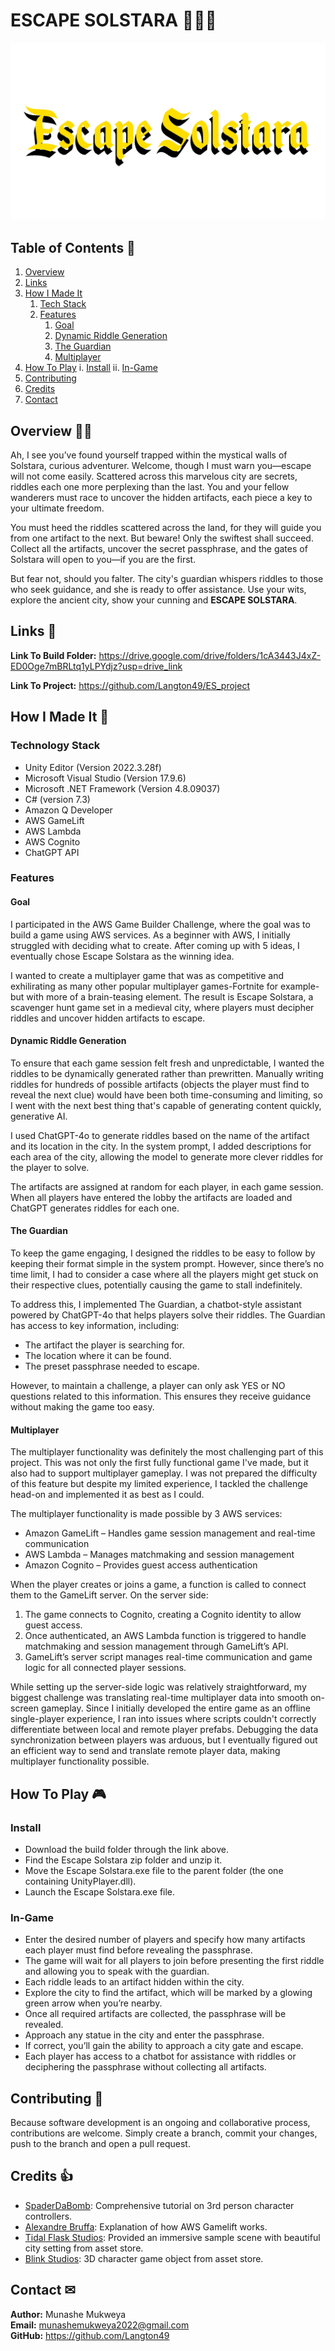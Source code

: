 # ESCAPE SOLSTARA 🏃‍♀️💨
![alt text](https://github.com/Langton49/Escape-Solstara_1.0/blob/main/Assets/Title.png "Title Card")

## Table of Contents 📑
1. [Overview](#overview)
2. [Links](#links)
3. [How I Made It](#how-i-made-it)
    1. [Tech Stack](#tech-stack)
    2. [Features](#features)
       1. [Goal](#goal)
       2. [Dynamic Riddle Generation](#dynamic-riddle-gen)
       3. [The Guardian](#guardian)
       4. [Multiplayer](#multiplayer)
5. [How To Play](#how-to-use)
    i. [Install](#install)
   ii. [In-Game](#in-game)
6. [Contributing](#contributing)
7. [Credits](#credits)
8. [Contact](#contact)

## Overview 🧙‍♂️ <a name="overview">
Ah, I see you’ve found yourself trapped within the mystical walls of Solstara, curious adventurer. Welcome, though I must warn you—escape will not come easily. 
Scattered across this marvelous city are secrets, riddles each one more perplexing than the last. You and your fellow wanderers must race to uncover the hidden artifacts, each piece a key to your ultimate freedom.

You must heed the riddles scattered across the land, for they will guide you from one artifact to the next. But beware! Only the swiftest shall succeed. Collect all the artifacts, uncover the secret passphrase, and the gates of Solstara will open to you—if you are the first.

But fear not, should you falter. The city's guardian whispers riddles to those who seek guidance, and she is ready to offer assistance. Use your wits, explore the ancient city, show your cunning and __ESCAPE SOLSTARA__.
## Links 🔗 <a name="links">
**Link To Build Folder:** https://drive.google.com/drive/folders/1cA3443J4xZ-ED0Oge7mBRLtq1yLPYdjz?usp=drive_link 

**Link To Project:** https://github.com/Langton49/ES_project

## How I Made It 🔨 <a name="how-i-made-it">

### Technology Stack <a name="tech-stack">
- Unity Editor (Version 2022.3.28f)
- Microsoft Visual Studio (Version 17.9.6)
- Microsoft .NET Framework (Version 4.8.09037)
- C# (version 7.3)
- Amazon Q Developer
- AWS GameLift
- AWS Lambda
- AWS Cognito
- ChatGPT API

### Features <a name="features">
#### Goal <a name="goal">
I participated in the AWS Game Builder Challenge, where the goal was to build a game using AWS services. As a beginner with AWS, I initially struggled with deciding what to create. After coming up with 5 ideas, I eventually chose Escape Solstara as the winning idea. 

I wanted to create a multiplayer game that was as competitive and exhilirating as many other popular multiplayer games-Fortnite for example-but with more of a brain-teasing element. The result is Escape Solstara, a scavenger hunt game set in a medieval city, where players must decipher riddles and uncover hidden artifacts to escape.

#### Dynamic Riddle Generation <a name="dynamic-riddle-gen">

To ensure that each game session felt fresh and unpredictable, I wanted the riddles to be dynamically generated rather than prewritten. Manually writing riddles for hundreds of possible artifacts (objects the player must find to reveal the next clue) would have been both time-consuming and limiting, so I went with the next best thing that's capable of generating content quickly, generative AI. 

I used ChatGPT-4o to generate riddles based on the name of the artifact and its location in the city. In the system prompt, I added descriptions for each area of the city, allowing the model to generate more clever riddles for the player to solve. 

The artifacts are assigned at random for each player, in each game session. When all players have entered the lobby the artifacts are loaded and ChatGPT generates riddles for each one.

#### The Guardian <a name="guardian">


To keep the game engaging, I designed the riddles to be easy to follow by keeping their format simple in the system prompt. However, since there’s no time limit, I had to consider a case where all the players might get stuck on their respective clues, potentially causing the game to stall indefinitely.

To address this, I implemented The Guardian, a chatbot-style assistant powered by ChatGPT-4o that helps players solve their riddles. The Guardian has access to key information, including:

- The artifact the player is searching for.
- The location where it can be found.
- The preset passphrase needed to escape.

However, to maintain a challenge, a player can only ask YES or NO questions related to this information. This ensures they receive guidance without making the game too easy.

#### Multiplayer <a name="multiplayer">

The multiplayer functionality was definitely the most challenging part of this project. This was not only the first fully functional game I've made, but it also had to support multiplayer gameplay. I was not prepared the difficulty of this feature but despite my limited experience, I tackled the challenge head-on and implemented it as best as I could.

The multiplayer functionality is made possible by 3 AWS services:

- Amazon GameLift – Handles game session management and real-time communication
- AWS Lambda – Manages matchmaking and session management
- Amazon Cognito – Provides guest access authentication

When the player creates or joins a game, a function is called to connect them to the GameLift server. On the server side: 

1. The game connects to Cognito, creating a Cognito identity to allow guest access.
2. Once authenticated, an AWS Lambda function is triggered to handle matchmaking and session management through GameLift’s API.
3. GameLift’s server script manages real-time communication and game logic for all connected player sessions.

While setting up the server-side logic was relatively straightforward, my biggest challenge was translating real-time multiplayer data into smooth on-screen gameplay. Since I initially developed the entire game as an offline single-player experience, I ran into issues where scripts couldn't correctly differentiate between local and remote player prefabs. Debugging the data synchronization between players was arduous, but I eventually figured out an efficient way to send and translate remote player data, making multiplayer functionality possible. 

## How To Play 🎮<a name="how-to-use">
### Install <a name="install">
- Download the build folder through the link above.
- Find the Escape Solstara zip folder and unzip it.
- Move the Escape Solstara.exe file to the parent folder (the one containing UnityPlayer.dll).
- Launch the Escape Solstara.exe file.
### In-Game <a name="in-game">
- Enter the desired number of players and specify how many artifacts each player must find before revealing the passphrase.
- The game will wait for all players to join before presenting the first riddle and allowing you to speak with the guardian.
- Each riddle leads to an artifact hidden within the city.
- Explore the city to find the artifact, which will be marked by a glowing green arrow when you’re nearby.
- Once all required artifacts are collected, the passphrase will be revealed.
- Approach any statue in the city and enter the passphrase.
- If correct, you’ll gain the ability to approach a city gate and escape.
- Each player has access to a chatbot for assistance with riddles or deciphering the passphrase without collecting all artifacts.

## Contributing 🤝<a name="contributing">
Because software development is an ongoing and collaborative process, contributions are welcome. Simply create a branch, commit your changes, push to the branch and open a pull request.

## Credits 👍 <a name="credits">
- [SpaderDaBomb](https://www.youtube.com/@spaderdabomb): Comprehensive tutorial on 3rd person character controllers.
- [Alexandre Bruffa](https://www.youtube.com/@alexandrebruffa): Explanation of how AWS Gamelift works.
- [Tidal Flask Studios](https://www.tidalflask.com/): Provided an immersive sample scene with beautiful city setting from asset store.
- [Blink Studios](https://blinkstudios.dev/): 3D character game object from asset store.

## Contact ✉<a name="contact">
__Author:__ Munashe Mukweya\
__Email:__ munashemukweya2022@gmail.com\
__GitHub:__ https://github.com/Langton49


